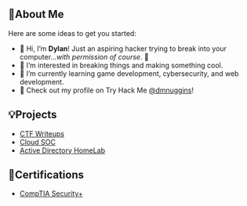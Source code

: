 ## 👋About Me

Here are some ideas to get you started:
- 👋 Hi, I’m **Dylan**! Just an aspiring hacker trying to break into your computer...*with permission of course*. 🔎
- 👀 I’m interested in breaking things and making something cool.
- 🌱 I’m currently learning game development, cybersecurity, and web development.
- 👾 Check out my profile on Try Hack Me [@dmnuggins](https://tryhackme.com/p/dmnuggins)!

## 💡Projects
- [CTF Writeups](https://github.com/dmnuggins/CTF-Writeups)
- [Cloud SOC](https://github.com/dmnuggins/Cloud-SOC)
- [Active Directory HomeLab](https://github.com/dmnuggins/Active-Directory-HomeLab)

## 📜Certifications
- [CompTIA Security+](https://www.credly.com/badges/2298031d-5a92-49a1-9070-d201c7f0d5c0/public_url)
